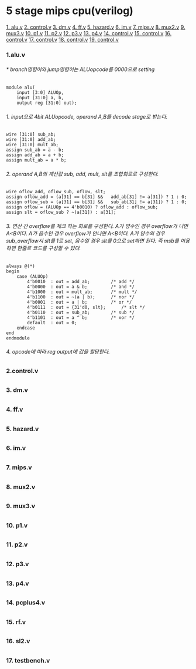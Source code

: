 # 5 stage mips cpu(verilog)
[1. alu.v](#alu.v)
[2. control.v](#contol.v)
[3. dm.v](#contol.v)
[4. ff.v](#contol.v)
[5. hazard.v](#contol.v)
[6. im.v](#contol.v)
[7. mips.v](#contol.v)
[8. mux2.v](#contol.v)
[9. mux3.v](#contol.v)
[10. p1.v](#contol.v)
[11. p2.v](#contol.v)
[12. p3.v](#contol.v)
[13. p4.v](#contol.v)
[14. control.v](#contol.v)
[15. control.v](#contol.v)
[16. control.v](#contol.v)
[17. control.v](#contol.v)
[18. control.v](#contol.v)
[19. control.v](#contol.v)
<a name="alu.v"></a>
### 1.alu.v
###### * branch명령어와 jump명령어는 ALUopcode를 0000으로 setting

	module alu(
		input [3:0] ALUOp,
		input [31:0] a, b,
		output reg [31:0] out);
###### 1. input으로 4bit ALUopcode,  operand A,B를 decode stage로 받는다.
	wire [31:0] sub_ab;
	wire [31:0] add_ab;
	wire [31:0] mult_ab;
	assign sub_ab = a - b;
	assign add_ab = a + b;
	assign mult_ab = a * b;
###### 2. operand A,B의 계산값 sub, add, mult, slt를 조합회로로 구성한다.
	wire oflow_add, oflow_sub, oflow, slt;
	assign oflow_add = (a[31] == b[31] && 	add_ab[31] != a[31]) ? 1 : 0;
	assign oflow_sub = (a[31] == b[31] && 	sub_ab[31] != a[31]) ? 1 : 0;
	assign oflow = (ALUOp == 4'b0010) ? oflow_add : oflow_sub;
	assign slt = oflow_sub ? ~(a[31]) : a[31];
###### 3.  연산 간 overflow를 체크 하는 회로를 구성한다.  A가 양수인 경우 overflow가 나면 A<B이다. A가 음수인 경우 overflow가 안나면 A<B이다.  A가 양수의 경우 sub_overflow시 slt를 1로 set, 음수일 경우 slt를 0으로 set하면 된다.  즉 msb를 이용하면 한줄로 코드를 구성할 수 있다.
	always @(*) 
	begin
		case (ALUOp)
			4'b0010  : out = add_ab;		/* add */
			4'b0000  : out = a & b;			/* and */
			4'b1000  : out = mult_ab;		/* mult */
			4'b1100  : out = ~(a | b);		/* nor */
			4'b0001  : out = a | b;			/* or */
			4'b0111  : out = {31'd0, slt};		/* slt */
			4'b0110  : out = sub_ab;		/* sub */
			4'b1101  : out = a ^ b;			/* xor */
			default  : out = 0;
		endcase
	end
	endmodule
###### 4.  opcode에 따라 reg output에 값을 할당한다.

### 2.control.v
######
######
######
######
######
######
######
######
######


### 3. dm.v
######
######
######
######
######
######
######
######
######


### 4. ff.v
######
######
######
######
######
######
######
######
######


### 5. hazard.v
######
######
######
######
######
######
######
######
######


### 6. im.v
######
######
######
######
######
######
######
######
######


### 7. mips.v
######
######
######
######
######
######
######
######
######


### 8. mux2.v
######
######
######
######
######
######
######
######
######


### 9. mux3.v
######
######
######
######
######
######
######
######
######


### 10. p1.v
######
######
######
######
######
######
######
######
######


### 11. p2.v
######
######
######
######
######
######
######
######
######


### 12. p3.v
######
######
######
######
######
######
######
######
######

### 13. p4.v
######
######
######
######
######
######
######
######
######


### 14. pcplus4.v
######
######
######
######
######
######
######
######
######


### 15. rf.v
######
######
######
######
######
######
######
######
######


### 16. sl2.v
######
######
######
######
######
######
######
######
######


### 17. testbench.v 
######
######
######
######
######
######
######
######
######
<!--stackedit_data:
eyJoaXN0b3J5IjpbMTQwNDQ3NDM0MywxNjU1MTQ1NzQ2LC0xND
czMjk4ODIyLDE1MDU1NDgyMjgsMTQzNTUyOTEyNiwtMTA3NjE1
ODg4MSwtMjA0MTU5MDMwNSwtMjE3OTE0NDI2LDI2MjY5NDM0Ni
wxNDA4MTA5MDcyLDEzNzY4MDE2NjAsMTUyMTg0MTIyMiw1MjEz
MjM3NDUsMTQ0ODE4NjM0OCwtODMyOTkyMjY3LDE4MTM0NDkyMS
wtMTU0MzMyNjY1MCw1NTc3NDM5NTAsMTM1NzAyNzA2Myw1NzA0
NDgwNzVdfQ==
-->